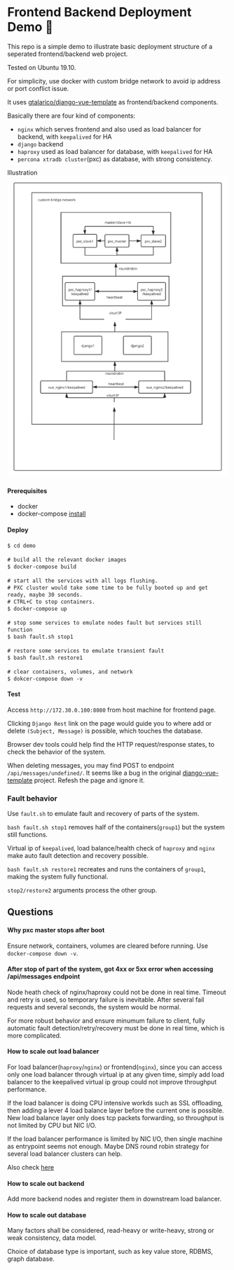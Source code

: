 # Frontend Backend Deployment Demo 🐍

This repo is a simple demo to illustrate basic deployment structure of a seperated frontend/backend web project.

Tested on Ubuntu 19.10.

For simplicity, use docker with custom bridge network to avoid ip address or port conflict issue.

It uses [gtalarico/django-vue-template](https://github.com/gtalarico/django-vue-template) as frontend/backend components.

Basically there are four kind of components:
* `nginx` which serves frontend and also used as load balancer for backend, with `keepalived` for HA
* `django` backend
* `haproxy` used as load balancer for database, with `keepalived` for HA
* `percona xtradb cluster`(pxc) as database, with strong consistency.

Illustration
![components](demo/components.svg "components")
 
#### Prerequisites
 - docker
 - docker-compose [install](https://docs.docker.com/compose/install/)

#### Deploy
```
$ cd demo

# build all the relevant docker images
$ docker-compose build

# start all the services with all logs flushing.
# PXC cluster would take some time to be fully booted up and get ready, maybe 30 seconds.
# CTRL+C to stop containers.
$ docker-compose up

# stop some services to emulate nodes fault but services still function
$ bash fault.sh stop1

# restore some services to emulate transient fault
$ bash fault.sh restore1

# clear containers, volumes, and network
$ dokcer-compose down -v
```
 
#### Test
Access `http://172.30.0.100:8080` from host machine for frontend page.

Clicking `Django Rest` link on the page would guide you to where add or delete `(Subject, Message)` is possible, which touches the database.

Browser dev tools could help find the HTTP request/response states, to check the behavior of the system.

When deleting messages, you may find POST to endpoint `/api/messages/undefined/`.
It seems like a bug in the original [django-vue-template](https://github.com/gtalarico/django-vue-template) project.
Refesh the page and ignore it.

### Fault behavior
Use `fault.sh` to emulate fault and recovery of parts of the system.

`bash fault.sh stop1` removes half of the containers(`group1`) but the system still functions.

Virtual ip of `keepalived`, load balance/health check of `haproxy` and `nginx` make auto fault detection and recovery possible.

`bash fault.sh restore1` recreates and runs the containers of `group1`, making the system fully functional.

`stop2/restore2` arguments process the other group. 

## Questions

#### Why pxc master stops after boot
Ensure network, containers, volumes are cleared before running. Use `docker-compose down -v`.

#### After stop of part of the system, got 4xx or 5xx error when accessing /api/messages endpoint
Node heath check of nginx/haproxy could not be done in real time. 
Timeout and retry is used, so temporary failure is inevitable.
After several fail requests and several seconds, the system would be normal.

For more robust behavior and ensure minumum failure to client,
fully automatic fault detection/retry/recovery must be done in real time,
which is more complicated.

#### How to scale out load balancer
For load balancer(`haproxy`/`nginx`) or frontend(`nginx`),
since you can access only one load balancer through virtual ip at any given time,
simply add load balancer to the keepalived virtual ip group could not improve throughput performance.

If the load balancer is doing CPU intensive workds such as SSL offloading, then adding a lever 4 load balance layer before the current one is possible.
New load balance layer only does tcp packets forwarding, so throughput is not limited by CPU but NIC I/O.

If the load balancer performance is limited by NIC I/O, then single machine as entrypoint seems not enough.
Maybe DNS round robin strategy for several load balancer clusters can help.

Also check [here](https://serverfault.com/questions/268597/what-is-a-typical-method-to-scale-out-a-software-load-balancer)

#### How to scale out backend
Add more backend nodes and register them in downstream load balancer.

#### How to scale out database
Many factors shall be considered, read-heavy or write-heavy, strong or weak consistency, data model.

Choice of database type is important, such as key value store, RDBMS, graph database.
